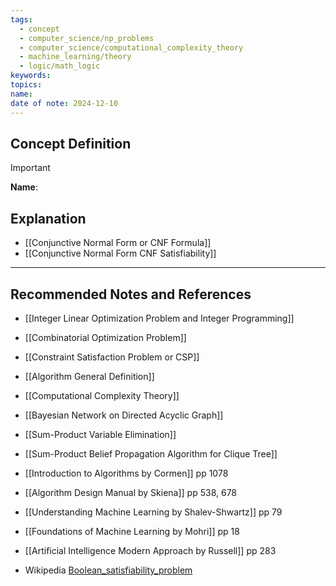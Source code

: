 ```yaml
---
tags:
  - concept
  - computer_science/np_problems
  - computer_science/computational_complexity_theory
  - machine_learning/theory
  - logic/math_logic
keywords: 
topics: 
name: 
date of note: 2024-12-10
---
```


## Concept Definition

>[!important]
>**Name**: 





## Explanation



- [[Conjunctive Normal Form or CNF Formula]]
- [[Conjunctive Normal Form CNF Satisfiability]]

-----------
##  Recommended Notes and References


- [[Integer Linear Optimization Problem and Integer Programming]]
- [[Combinatorial Optimization Problem]]
- [[Constraint Satisfaction Problem or CSP]]
- [[Algorithm General Definition]]
- [[Computational Complexity Theory]]


- [[Bayesian Network on Directed Acyclic Graph]]
- [[Sum-Product Variable Elimination]]
- [[Sum-Product Belief Propagation Algorithm for Clique Tree]]


- [[Introduction to Algorithms by Cormen]] pp 1078
- [[Algorithm Design Manual by Skiena]] pp 538, 678

- [[Understanding Machine Learning by Shalev-Shwartz]] pp 79
- [[Foundations of Machine Learning by Mohri]] pp 18
- [[Artificial Intelligence Modern Approach by Russell]] pp 283


- Wikipedia [Boolean_satisfiability_problem](https://en.wikipedia.org/wiki/Boolean_satisfiability_problem)